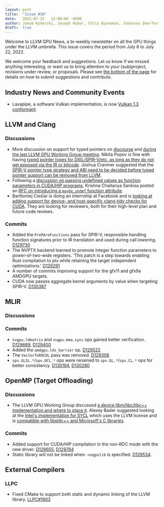 ```yaml
---
layout: post
title:  "Issue #38"
date:   2022-07-22   12:00:00 -0500
author: Jakub Kuderski, Joseph Huber, Chris Bieneman, Johannes Doerfert
draft:  true
---
```


Welcome to LLVM GPU News, a bi-weekly newsletter on all the GPU things under the LLVM umbrella.
This issue covers the period from July 8 to July 22, 2022.

We welcome your feedback and suggestions. Let us know if we missed anything interesting, or want us to bring attention to your (sub)project, revisions under review, or proposals. Please see [the bottom of the page](https://llvm-gpu-news.github.io/about/) for details on how to submit suggestions and contribute.


## Industry News and Community Events

* Lavapipe, a software Vulkan implementation, is now [Vulkan 1.3 conformant](https://www.khronos.org/conformance/adopters/conformant-products#submission_696).


##  LLVM and Clang

### Discussions

* More discussion on support for typed pointers on [discourse](https://discourse.llvm.org/t/rfc-better-support-for-typed-pointers-in-an-opaque-pointer-world/63339) and [during the last LLVM GPU Working Group meeting](https://docs.google.com/document/d/1m_oSe1HwtWdQ2JUmMRTAVHbUS7Dv4MRsqptiYcgK6iI/edit#bookmark=id.kd3brjs5gbxm). Nikita Popov is fine with having [typed pointer types for DXIL/SPIR-V/etc. as long as they do not get exposed via the IR or bitcode](https://discourse.llvm.org/t/rfc-better-support-for-typed-pointers-in-an-opaque-pointer-world/63339/26).  Joshua Cranmer suggested that the [SPIR-V pointer type strategy and ABI need to be decided before typed pointer support can be removed from LLVM](https://discourse.llvm.org/t/rfc-better-support-for-typed-pointers-in-an-opaque-pointer-world/63339/28).
* Following a [discussion on passing undefined values as function parameters in CUDA/HIP programs](https://docs.google.com/document/d/1m_oSe1HwtWdQ2JUmMRTAVHbUS7Dv4MRsqptiYcgK6iI/edit#bookmark=id.kd3brjs5gbxm), Krishna Chaitanya Sankisa posted an [RFC on introducing a `maybe_undef` function attribute](https://discourse.llvm.org/t/llvm-dev-rfc-d130224-introduce-maybe-undef-attribute-for-function-arguments-which-accepts-undef-values/63980).
* Bartłomiej Cieślar is doing an internship at Facebook and is [looking at adding support for device- and host-specific clang-tidy checks for CUDA](https://discourse.llvm.org/t/cuda-support-for-clang-tidy/64023). They are looking for reviewers, both for their high-level plan and future code reviews.

### Commits

* Added the `PrePAreFunctions` pass for SPIR-V, responsible handling function signatures prior to IR translation and used during call lowering. [D129730](https://reviews.llvm.org/D129730)
* The NVPTX backend learned to promote integer function parameters to power-of-two-wide registers. 'This patch is a step towards enabling Rust compilation to ptx while retaining the target independent optimizations.' [D129291](https://reviews.llvm.org/D129291)
* A number of commits improving support for the gfx11 and gfx9a AMDGPU targets.
* CUDA now passes aggregate kernel arguments by value when targeting SPIR-V. [D130387](https://reviews.llvm.org/D130387)


## MLIR

### Discussions

### Commits

* `nvgpu.ldmatrix` and `nvgpu.mma.sync` ops gained better verification. [D129669](https://reviews.llvm.org/D129669), [D129400](https://reviews.llvm.org/D129400)
* Added the `amdgpu.lds_barrier` op. [D129522](https://reviews.llvm.org/D129522)
*  The `VectorToROCDL` pass was removed. [D129308](https://reviews.llvm.org/D129308)
* `spv.GLSL.*`/`spv.OCL.*` ops were renamed to `spv.GL.*`/`spv.CL.*` ops for better consistency. [D130194](https://reviews.llvm.org/D130194), [D130280](https://reviews.llvm.org/D130280)


## OpenMP (Target Offloading)

### Discussions

* The LLVM GPU Working Group discussed [a device libm/libc/libc++ implementation and where to place it](https://docs.google.com/document/d/1m_oSe1HwtWdQ2JUmMRTAVHbUS7Dv4MRsqptiYcgK6iI/edit#bookmark=id.kd3brjs5gbxm). Alexey Bader suggested looking at the [Intel's implementation for SYCL](https://github.com/intel/llvm/tree/sycl/libdevice) which uses the LLVM license and is [compatible with libstdc++ and Microsoft's C libraries](https://github.com/intel/llvm/blob/a0bfab17b94064a7aa7fe12d105d29d22cf86e1f/sycl/doc/extensions/supported/C-CXX-StandardLibrary.rst).

### Commits

* Added support for CUDA/HIP compilation in the non-RDC mode with the new driver. [D129655](https://reviews.llvm.org/D129655), [D129784](https://reviews.llvm.org/D129784)
* Static library will not be linked when `-nogpulib` is specified. [D129534](https://reviews.llvm.org/D129534).

## External Compilers

### LLPC

* Fixed CMake to support both static and dynamic linking of the LLVM library. [LLPC#1903](https://github.com/GPUOpen-Drivers/llpc/pull/1903)

